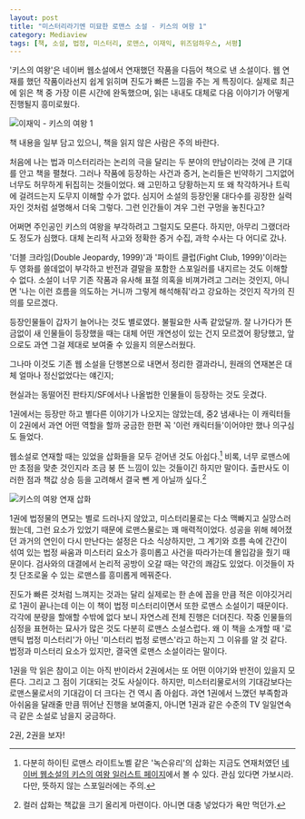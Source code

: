 ```yaml
---
layout: post
title: "미스터리라기엔 미묘한 로맨스 소설 - 키스의 여왕 1"
category: Mediaview
tags: [책, 소설, 법정, 미스터리, 로맨스, 이재익, 위즈덤하우스, 서평]
---
```


'키스의 여왕'은 네이버 웹소설에서 연재했던 작품을 다듬어 책으로 낸 소설이다.
웹 연재를 했던 작품이라선지 쉽게 읽히며 진도가 빠른 느낌을 주는 게 특징이다.
실제로 최근에 읽은 책 중 가장 이른 시간에 완독했으며,
읽는 내내도 대체로 다음 이야기가 어떻게 진행될지 흥미로웠다.

![이재익 - 키스의 여왕 1](https://lh3.googleusercontent.com/-U5XD2VbiBck/WM4wP2qyb7I/AAAAAAAATIw/hTK1YusYOiohp7A5KLUkPtRTiP3Y2hqrwCE0/s360/queen-of-the-kiss-1-book.jpg "키스의 여왕은 법정 미스터리 '로맨스' 소설이다.")

<div class="im im-warning">
책 내용을 일부 담고 있으니, 책을 읽지 않은 사람은 주의 바란다.
</div>

처음에 나는 법과 미스터리라는 논리의 극을 달리는 두 분야의 만남이라는 것에 큰 기대를 안고 책을 펼쳤다.
그러나 작품에 등장하는 사건과 증거, 논리들은 빈약하기 그지없어 너무도 허무하게 뒤집히는 것들이었다.
왜 고민하고 당황하는지 또 왜 착각하거나 트릭에 걸려드는지 도무지 이해할 수가 없다.
심지어 소설의 등장인물 대다수를 굉장한 실력자인 것처럼 설명해서 더욱 그렇다.
그런 인간들이 겨우 그런 구멍을 놓친다고?

어쩌면 주인공인 키스의 여왕을 부각하려고 그럴지도 모른다.
하지만, 아무리 그랬더라도 정도가 심했다.
대체 논리적 사고와 정확한 증거 수집, 과학 수사는 다 어디로 갔나.

'더블 크라임(Double Jeopardy, 1999)'과 '파이트 클럽(Fight Club, 1999)'이라는 두 영화를
쓸데없이 부각하고 반전과 결말을 포함한 스포일러를 내지르는 것도 이해할 수 없다.
소설이 너무 기존 작품과 유사해 표절 의혹을 비껴가려고 그러는 것인지,
아니면 '나는 이런 흐름을 의도하는 거니까 그렇게 해석해줘'라고 강요하는 것인지
작가의 진의를 모르겠다.

등장인물들이 갑자기 늘어나는 것도 별로였다.
불필요한 사족 같았달까.
잘 나가다가 뜬금없이 새 인물들이 등장했을 때는
대체 어떤 개연성이 있는 건지 모르겠어 황당했고,
앞으로도 과연 그걸 제대로 보여줄 수 있을지 의문스러웠다.
<!--
말도 안되는 방식으로 도준에게 총격을 가한 미셸(216p, 219p, 221p)이라던가,
아무런 연고도 없는 유리에게 뜬금없이 목숨까지 바칠 보드가드를 붙여주는 지석현 회장(220p)도 있고,
그 회장의 명에 따라 보드가드로 갔다가 갑자기 한눈에 반했는지 목숨까지 내놓으려하는 혁(246p, 262p)도 그렇다.
-->
그나마 이것도 기존 웹 소설을 단행본으로 내면서 정리한 결과라니,
원래의 연재본은 대체 얼마나 정신없었다는 얘긴지;

현실과는 동떨어진 판타지/SF에서나 나올법한 인물들이 등장하는 것도 웃겼다.
<!--
인터넷 접속 기록이 남지 않는다는 초 IT적인 채팅 프로그램 X 너머의 '크큭' 거릴 것 같은 '마스터'(102p)라던가,
순은으로 얼굴 절반을 가린 마스크를 쓰고 대를 이어 7명을 유지하며 '회합' 모임을 하는 '그들', '위대한 손들'(378p)이라던가.
(야레 야레)
-->
1권에서는 등장만 하고 별다른 이야기가 나오지는 않았는데,
중2 냄새나는 이 캐릭터들이 2권에서 과연 어떤 역할을 할까 궁금한 한편
꼭 '이런 캐릭터들'이어야만 했나 의구심도 들었다.

웹소설로 연재할 때는 있었을 삽화들을 모두 걷어낸 것도 아쉽다.[^1]
비록, 너무 로맨스에만 초점을 맞춘 것인지라 조금 붕 뜬 느낌이 있는 것들이긴 하지만 말이다.
출판사도 이러한 점과 책값 상승 등을 고려해서 결국 뺀 게 아닐까 싶다.[^2]

[^1]: 다분히 하이틴 로맨스 라이트노벨 같은 '녹슨유리'의 삽화는 지금도 연재처였던 [네이버 웹소설의 키스의 여왕 일러스트 페이지](http://novel.naver.com/webnovel/illust.nhn?novelId=483046&order=Oldest)에서 볼 수 있다. 관심 있다면 가보시라. 다만, 뜻하지 않는 스포일러에는 주의.

[^2]: 컬러 삽화는 책값을 크기 올리게 마련이다. 아니면 대충 넣었다가 욕만 먹던가.

![키스의 여왕 연재 삽화](https://lh3.googleusercontent.com/-_gY29qzwXTk/WM4ylg8ru6I/AAAAAAAATJI/XjtNQz79bgAXhB_8TuIH1RNPmmx3Vp6AACE0/w325/queen-of-the-kiss-illust.jpg "연재 삽화는 다분히 하이틴 로맨스 라이트노벨 같은 느낌이다.<br />단행본 표지와 비교하면 상당한 괴리감이 느껴진다.")

1권에 법정물의 면모는 별로 드러나지 않았고, 미스터리물로는 다소 맥빠지고 실망스러웠는데,
그런 요소가 있었기 때문에 로맨스물로는 꽤 매력적이었다.
성공을 위해 헤어졌던 과거의 연인이 다시 만난다는 설정은 다소 식상하지만,
그 계기와 흐름 속에 간간이 섞여 있는 법정 싸움과 미스터리 요소가 흥미롭고
사건을 따라가는데 몰입감을 줬기 때문이다.
검사와의 대결에서 논리적 공방이 오갈 때는 약간의 쾌감도 있었다.
이것들이 자칫 단조로울 수 있는 로맨스를 흥미롭게 메꿔준다.

진도가 빠른 것처럼 느껴지는 것과는 달리
실제로는 한 손에 꼽을 만큼 적은 이야깃거리로 1권이 끝나는데
이는 이 책이 법정 미스터리이면서 또한 로맨스 소설이기 때문이다.
각각에 분량을 할애할 수밖에 없다 보니 자연스레 전체 진행은 더뎌진다.
작중 인물들의 심정을 표현하는 묘사가 많은 것도 다분히 로맨스 소설스럽다.
왜 이 책을 소개할 때 '로맨틱 법정 미스터리'가 아닌 '미스터리 법정 로맨스'라고 하는지 그 이유를 알 것 같다.
법정과 미스터리 요소가 있지만, 결국엔 로맨스 소설이라는 말이다.

1권을 막 읽은 참이고 이는 아직 반이라서
2권에서는 또 어떤 이야기와 반전이 있을지 모른다.
그리고 그 점이 기대되는 것도 사실이다.
하지만, 미스터리물로서의 기대감보다는 로맨스물로서의 기대감이 더 크다는 건 역시 좀 아쉽다.
과연 1권에서 느꼈던 부족함과 아쉬움을 달래줄 만큼 뛰어난 진행을 보여줄지,
아니면 1권과 같은 수준의 TV 일일연속극 같은 소설로 남을지 궁금하다.

2권, 2권을 보자!
